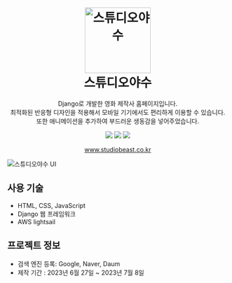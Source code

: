 <h1 align="center">
  <a href="https://www.studiobeast.co.kr"><img src="https://github.com/DoYeon0430/studiobeast/assets/104174838/76d13c61-c3d8-45a9-8c72-c9af19dcd292" alt="스튜디오야수" width="150"></a>
  <br>
  스튜디오야수
  <br>
</h1>

<p align="center">
Django로 개발한 영화 제작사 홈페이지입니다.<br>
최적화된 반응형 디자인을 적용해서 모바일 기기에서도 편리하게 이용할 수 있습니다.<br>
또한 애니메이션을 추가하여 부드러운 생동감을 넣어주었습니다.<br>
</p>

<p align="center">
  <img src="https://img.shields.io/badge/css3-1572B6?style=flat-square&logo=css3&logoColor=#1572B6"/>
  <img src="https://img.shields.io/badge/django-092E20?style=flat-square&logo=django&logoColor=#092E20"/>
  <img src="https://img.shields.io/badge/nginx-009639?style=flat-square&logo=nginx&logoColor=##009639"/>
</p>

<p align="center">
  <a href="https://www.studiobeast.co.kr">www.studiobeast.co.kr</a>
</p>

![스튜디오야수 UI](https://github.com/DoYeon0430/studiobeast/assets/104174838/278b3023-6add-48ad-9899-2334279f0e79)

## 사용 기술
- HTML, CSS, JavaScript
- Django 웹 프레임워크
- AWS lightsail

## 프로젝트 정보
- 검색 엔진 등록: Google, Naver, Daum
- 제작 기간 : 2023년 6월 27일 ~ 2023년 7월 8일
